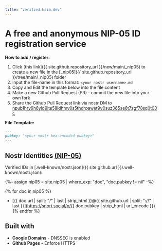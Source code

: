```yaml
---
title: "verified.hsim.dev"
---
```

# A free and anonymous NIP-05 ID registration service

**How to add / register:**
1. Click [this link]({{ site.github.repository_url }}/new/main/_nip05) to create a new file in the [_nip05]({{ site.github.repository_url }}/tree/main/_nip05) folder
1. Input the file-name in this format: `<your nostr username>.md`
1. Copy and Edit the template below into the file content
1. Make a new Github Pull Request (PR) - commit the new file into your own fork
1. Share the Github Pull Request link via nostr DM to [npub1hry9h6yld9lte58ldhmv0s5thdrpawet9v0suz365se6t7zgf78sq0t00c](https://dsh.re/a9ff9)

**File Template:**
```md
---
pubkey: "<your nostr hex-encoded pubkey>"
---
```


## Nostr Identities [(NIP-05)](https://metadata.nostr.com/)

Verified IDs in [.well-known/nostr.json]({{ site.github.url }}/.well-known/nostr.json):

{%- assign nip05 = site.nip05 | where_exp: "doc", "doc.pubkey != nil" -%}

{% for doc in nip05 %}
  * [{{ doc.url | split: "/" | last | strip_html }}@{{ site.github.url | split: "://" | last }}](https://snort.social/p/{{ doc.pubkey | strip_html | url_encode }})
{% endfor %}


## Built with
- **Google Domains** - DNSSEC is enabled
- **Github Pages** - Enforce HTTPS
